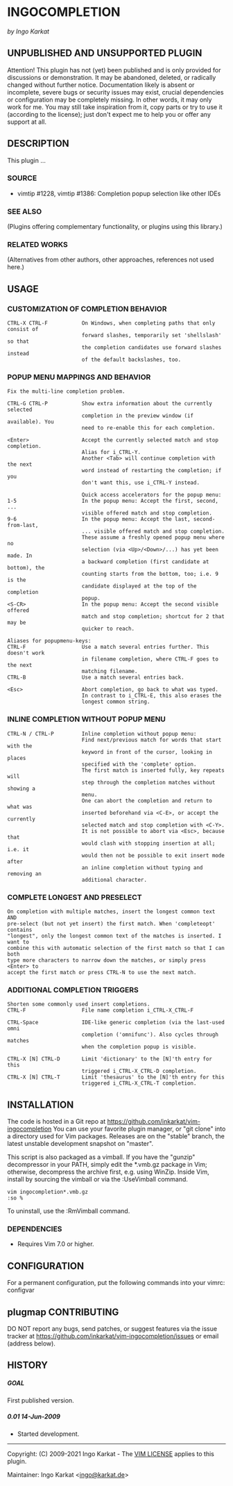 INGOCOMPLETION
===============================================================================
_by Ingo Karkat_

UNPUBLISHED AND UNSUPPORTED PLUGIN
------------------------------------------------------------------------------

Attention! This plugin has not (yet) been published and is only provided for
discussions or demonstration. It may be abandoned, deleted, or radically
changed without further notice. Documentation likely is absent or incomplete,
severe bugs or security issues may exist, crucial dependencies or configuration
may be completely missing. In other words, it may only work for me.
You may still take inspiration from it, copy parts or try to use it (according
to the license); just don't expect me to help you or offer any support at all.

DESCRIPTION
------------------------------------------------------------------------------

This plugin ...

### SOURCE

- vimtip #1228, vimtip #1386: Completion popup selection like other IDEs

### SEE ALSO
(Plugins offering complementary functionality, or plugins using this library.)

### RELATED WORKS
(Alternatives from other authors, other approaches, references not used here.)

USAGE
------------------------------------------------------------------------------

### CUSTOMIZATION OF COMPLETION BEHAVIOR

    CTRL-X CTRL-F           On Windows, when completing paths that only consist of
                            forward slashes, temporarily set 'shellslash' so that
                            the completion candidates use forward slashes instead
                            of the default backslashes, too.

### POPUP MENU MAPPINGS AND BEHAVIOR

    Fix the multi-line completion problem.

    CTRL-G CTRL-P           Show extra information about the currently selected
                            completion in the preview window (if available). You
                            need to re-enable this for each completion.

    <Enter>                 Accept the currently selected match and stop completion.
                            Alias for i_CTRL-Y.
                            Another <Tab> will continue completion with the next
                            word instead of restarting the completion; if you
                            don't want this, use i_CTRL-Y instead.

                            Quick access accelerators for the popup menu:
    1-5                     In the popup menu: Accept the first, second, ...
                            visible offered match and stop completion.
    9-6                     In the popup menu: Accept the last, second-from-last,
                            ... visible offered match and stop completion.
                            These assume a freshly opened popup menu where no
                            selection (via <Up>/<Down>/...) has yet been made. In
                            a backward completion (first candidate at bottom), the
                            counting starts from the bottom, too; i.e. 9 is the
                            candidate displayed at the top of the completion
                            popup.
    <S-CR>                  In the popup menu: Accept the second visible offered
                            match and stop completion; shortcut for 2 that may be
                            quicker to reach.

    Aliases for popupmenu-keys:
    CTRL-F                  Use a match several entries further. This doesn't work
                            in filename completion, where CTRL-F goes to the next
                            matching filename.
    CTRL-B                  Use a match several entries back.

    <Esc>                   Abort completion, go back to what was typed.
                            In contrast to i_CTRL-E, this also erases the
                            longest common string.

### INLINE COMPLETION WITHOUT POPUP MENU

    CTRL-N / CTRL-P         Inline completion without popup menu:
                            Find next/previous match for words that start with the
                            keyword in front of the cursor, looking in places
                            specified with the 'complete' option.
                            The first match is inserted fully, key repeats will
                            step through the completion matches without showing a
                            menu.
                            One can abort the completion and return to what was
                            inserted beforehand via <C-E>, or accept the currently
                            selected match and stop completion with <C-Y>.
                            It is not possible to abort via <Esc>, because that
                            would clash with stopping insertion at all; i.e. it
                            would then not be possible to exit insert mode after
                            an inline completion without typing and removing an
                            additional character.

### COMPLETE LONGEST AND PRESELECT

    On completion with multiple matches, insert the longest common text AND
    pre-select (but not yet insert) the first match. When 'completeopt' contains
    "longest", only the longest common text of the matches is inserted. I want to
    combine this with automatic selection of the first match so that I can both
    type more characters to narrow down the matches, or simply press <Enter> to
    accept the first match or press CTRL-N to use the next match.

### ADDITIONAL COMPLETION TRIGGERS

    Shorten some commonly used insert completions.
    CTRL-F                  File name completion i_CTRL-X_CTRL-F

    CTRL-Space              IDE-like generic completion (via the last-used omni
                            completion ('omnifunc'). Also cycles through matches
                            when the completion popup is visible.

    CTRL-X [N] CTRL-D       Limit 'dictionary' to the [N]'th entry for this
                            triggered i_CTRL-X_CTRL-D completion.
    CTRL-X [N] CTRL-T       Limit 'thesaurus' to the [N]'th entry for this
                            triggered i_CTRL-X_CTRL-T completion.

INSTALLATION
------------------------------------------------------------------------------

The code is hosted in a Git repo at https://github.com/inkarkat/vim-ingocompletion
You can use your favorite plugin manager, or "git clone" into a directory used
for Vim packages. Releases are on the "stable" branch, the latest unstable
development snapshot on "master".

This script is also packaged as a vimball. If you have the "gunzip"
decompressor in your PATH, simply edit the \*.vmb.gz package in Vim; otherwise,
decompress the archive first, e.g. using WinZip. Inside Vim, install by
sourcing the vimball or via the :UseVimball command.

    vim ingocompletion*.vmb.gz
    :so %

To uninstall, use the :RmVimball command.

### DEPENDENCIES

- Requires Vim 7.0 or higher.

CONFIGURATION
------------------------------------------------------------------------------

For a permanent configuration, put the following commands into your vimrc:
configvar

plugmap
CONTRIBUTING
------------------------------------------------------------------------------

DO NOT report any bugs, send patches, or suggest features via the issue
tracker at https://github.com/inkarkat/vim-ingocompletion/issues or email
(address below).

HISTORY
------------------------------------------------------------------------------

##### GOAL
First published version.

##### 0.01    14-Jun-2009
- Started development.

------------------------------------------------------------------------------
Copyright: (C) 2009-2021 Ingo Karkat -
The [VIM LICENSE](http://vimdoc.sourceforge.net/htmldoc/uganda.html#license) applies to this plugin.

Maintainer:     Ingo Karkat &lt;ingo@karkat.de&gt;
